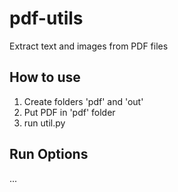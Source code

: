 # pdf-utils
Extract text and images from PDF files

## How to use
1. Create folders 'pdf' and 'out'
2. Put PDF in 'pdf' folder
3. run util.py

## Run Options
...
